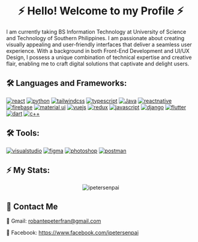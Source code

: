 <h1 align="center">⚡️ Hello! Welcome to my Profile ⚡️</h1>

I am currently taking BS Information Technology at University of Science and Technology of Southern Philippines. I am passionate about creating visually appealing and user-friendly interfaces that deliver a seamless user experience. With a background in both Front-End Development and UI/UX Design, I possess a unique combination of technical expertise and creative flair, enabling me to craft digital solutions that captivate and delight users.

## 🛠 Languages and Frameworks:
[![react](https://img.shields.io/badge/react-01defe?style=for-the-badge&logo=react&logoColor=white)](https://react.dev/)
[![python](https://img.shields.io/badge/python-e9b500?style=for-the-badge&logo=python&logoColor=white)](https://www.python.org)
[![tailwindcss](https://img.shields.io/badge/tailwindcss-1ae5c6?style=for-the-badge&logo=tailwindcss&logoColor=white)](https://tailwindcomponents.com/)
[![typescript](https://img.shields.io/badge/typescript-1DA1F2?style=for-the-badge&logo=typescript&logoColor=white)](https://www.typescriptlang.org/)
[![Java](https://img.shields.io/badge/Java-d22d52?style=for-the-badge&logo=java&logoColor=white)](https://dev.java)
[![reactnative](https://img.shields.io/badge/reactnative-01defe?style=for-the-badge&logo=react&logoColor=white)](https://reactnative.dev)
[![firebase](https://img.shields.io/badge/firebase-fc8303?style=for-the-badge&logo=firebase&logoColor=white)](https://firebase.google.com/)
[![material ui](https://img.shields.io/badge/materalUI-0069ff?style=for-the-badge&logo=mui&logoColor=white)](https://mui.com/)
[![vuejs](https://img.shields.io/badge/vuejs-8bd346?style=for-the-badge&logo=vue&logoColor=white)](https://vuejs.org)
[![redux](https://img.shields.io/badge/redux-6528F7?style=for-the-badge&logo=redux&logoColor=white)](https://redux.js.org)
[![javascript](https://img.shields.io/badge/javascript-e9b500?style=for-the-badge&logo=javascript&logoColor=white)](https://www.javascript.com)
[![django](https://img.shields.io/badge/django-21de80?style=for-the-badge&logo=django&logoColor=white)](https://www.djangoproject.com)
[![flutter](https://img.shields.io/badge/flutter-4e21de?style=for-the-badge&logo=flutter&logoColor=white)](https://flutter.dev)
[![dart](https://img.shields.io/badge/dart-B64994?style=for-the-badge&logo=dart&logoColor=white)](https://dart.dev)
[![c++](https://img.shields.io/badge/c++-f9a52c?style=for-the-badge&logo=c++&logoColor=white)](https:c++.com)


## 🛠 Tools:
[![visualstudio](https://img.shields.io/badge/visualstudio-184ee7?style=for-the-badge&logo=visualstudio&logoColor=white)](https://code.visualstudio.com)
[![figma](https://img.shields.io/badge/figma-cd3259?style=for-the-badge&logo=figma&logoColor=white)](https://www.figma.com)
[![photoshop](https://img.shields.io/badge/photoshop-01defe?style=for-the-badge&logo=photoshop&logoColor=white)](https://www.adobe.com)
[![postman](https://img.shields.io/badge/postman-fc8303?style=for-the-badge&logo=postman&logoColor=white)](https://www.postman.com)

## 

## ⚡️ My Stats:
<div align="center">
  <p><img src="https://github-readme-streak-stats.herokuapp.com/?user=ipetersenpai&show_icons=true&theme=vision-friendly-dark" alt="ipetersenpai" /></p>
</div>

## 💼 Contact Me
📩 Gmail: robantepeterfran@gmail.com

📩 Facebook: https://www.facebook.com/ipetersenpai
